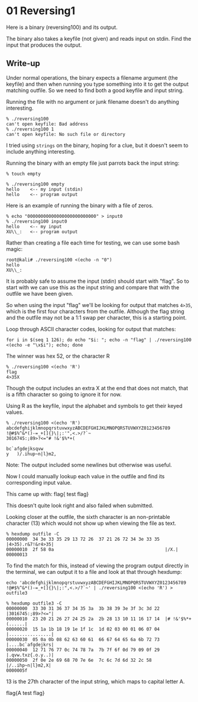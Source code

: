 # 01 Reversing1

Here is a binary (reversing100) and its output.

The binary also takes a keyfile (not given) and reads input on stdin. Find the input that produces the output.

## Write-up

Under normal operations, the binary expects a filename argument (the keyfile) and then when running you type something into it to get the output matching outfile.  So we need to find both a good keyfile and input string.

Running the file with no argument or junk filename doesn't do anything interesting.
```Shell
% ./reversing100
can't open keyfile: Bad address
% ./reversing100 1
can't open keyfile: No such file or directory
```

I tried using `strings` on the binary, hoping for a clue, but it doesn't seem to include anything interesting.

Running the binary with an empty file just parrots back the input string:
```Shell
% touch empty

% ./reversing100 empty
hello    <-- my input (stdin)
hello    <-- program output
```

Here is an example of running the binary with a file of zeros.

```Shell
% echo "00000000000000000000000000" > input0
% ./reversing100 input0
hello    <-- my input
XU\\_:   <-- program output
```

Rather than creating a file each time for testing, we can use some bash magic:
```Shell
root@kali# ./reversing100 <(echo -n "0")
hello
XU\\_:
```

It is probably safe to assume the input (stdin) should start with "flag". So to start with we can use this as the input string and compare that with the outfile we have been given.

So when using the input "flag" we'll be looking for output that matches `4>35`, which is the first four characters from the outfile. Although the flag string and the outfile may not be a 1:1 swap per character, this is a starting point.

Loop through ASCII character codes, looking for output that matches:
```Shell
for i in $(seq 1 126); do echo "$i: "; echo -n "flag" | ./reversing100 <(echo -e "\x$i"); echo; done
```

The winner was hex 52, or the character R

```Shell
% ./reversing100 <(echo 'R')
flag
4>35X
```

Though the output includes an extra X at the end that does not match, that is a fifth character so going to ignore it for now.

Using R as the keyfile, input the alphabet and symbols to get their keyed values.

```Shell
% ./reversing100 <(echo 'R')
abcdefghijklmnopqrstuvwxyzABCDEFGHIJKLMNOPQRSTUVWXYZ0123456789 !@#$%^&*()-=_+[]{}\|;:'",<.>/?`~
3016745:;89>?<="# !&'$%*+(

bc`afgdejksqvw
y	)/.ihup~n|l}m2, 
```

Note: The output included some newlines but otherwise was useful.

Now I could manually lookup each value in the outfile and find its corresponding input value.

This came up with: flag{ test flag}

This doesn't quite look right and also failed when submitted.

Looking closer at the outfile, the sixth character is an non-printable character (13) which would not show up when viewing the file as text.
```Shell
% hexdump outfile -C
00000000  34 3e 33 35 29 13 72 26  37 21 26 72 34 3e 33 35  |4>35).r&7!&r4>35|
00000010  2f 58 0a                                          |/X.|
00000013
```

To find the match for this, instead of viewing the program output directly in the terminal, we can output it to a file and look at that through hexdump:
```Shell
echo 'abcdefghijklmnopqrstuvwxyzABCDEFGHIJKLMNOPQRSTUVWXYZ0123456789 !@#$%^&*()-=_+[]{}\|;:",<.>/?`~' | ./reversing100 <(echo 'R') > outfile3

% hexdump outfile3 -C
00000000  33 30 31 36 37 34 35 3a  3b 38 39 3e 3f 3c 3d 22  |3016745:;89>?<="|
00000010  23 20 21 26 27 24 25 2a  2b 28 13 10 11 16 17 14  |# !&'$%*+(......|
00000020  15 1a 1b 18 19 1e 1f 1c  1d 02 03 00 01 06 07 04  |................|
00000030  05 0a 0b 08 62 63 60 61  66 67 64 65 6a 6b 72 73  |....bc`afgdejkrs|
00000040  12 71 76 77 0c 74 78 7a  7b 7f 6f 0d 79 09 0f 29  |.qvw.txz{.o.y..)|
00000050  2f 0e 2e 69 68 70 7e 6e  7c 6c 7d 6d 32 2c 58     |/..ihp~n|l}m2,X|
0000005f
```

13 is the 27th character of the input string, which maps to capital letter A.

flag{A test flag}
